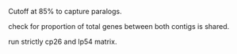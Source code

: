 Cutoff at 85% to capture paralogs.

check for proportion of total genes between both contigs is shared.

run strictly cp26 and lp54 matrix.